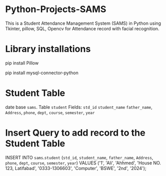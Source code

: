 # Python-Projects-SAMS

This is a Student Attendance Management System (SAMS) in Python using Tkinter, pillow, SQL, Opencv for Attendance record with facial recognition.

# Library installations
pip install Pillow

pip install mysql-connector-python


# Student Table
date base   `sams`.
Table       `student`
Fields:
`std_id`
`student_name`
`father_name`, 
`Address`, 
`phone`, 
`dept`, 
`course`, 
`semester`, 
`year`


# Insert Query to add record to the Student Table
INSERT INTO `sams`.`student` (`std_id`, `student_name`, `father_name`, `Address`, `phone`, `dept`, `course`, `semester`, `year`) VALUES ('1', 'Ali', 'Ahhmed', 'House NO. 123, Latifabad', '0333-1306603', 'Computer', 'BSWE', '2nd', '2024');


